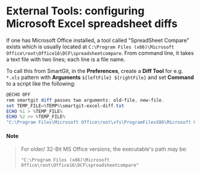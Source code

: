 # External Tools: configuring Microsoft Excel spreadsheet diffs

If one has Microsoft Office installed, a tool called "SpreadSheet
Compare" exists which is usually located at
`C:\Program Files (x86)\Microsoft Office\root\Office16\DCF\spreadsheetcompare`.
From command line, it takes a text file with two lines; each line is a
file name.

To call this from SmartGit, in the **Preferences**, create a **Diff
Tool** for e.g. `*.xls` pattern with **Arguments**
`${leftFile} ${rightFile}` and set **Command** to a script like the
following:



``` powershell
@ECHO OFF
rem smartgit diff passes two arguments: old-file, new-file.
set TEMP_FILE=%TEMP%\smartgit-excel-diff.txt
ECHO %1 > %TEMP_FILE%
ECHO %2 >> %TEMP_FILE%
"C:\Program Files\Microsoft Office\root\vfs\ProgramFilesX86\Microsoft Office\Office16\DCF\spreadsheetcompare" %TEMP_FILE%
```




#### Note
> For older/ 32-Bit MS Office versions, the executable's path may be:
> 
> `"C:\Program Files (x86)\Microsoft Office\root\Office16\DCF\spreadsheetcompare"`


